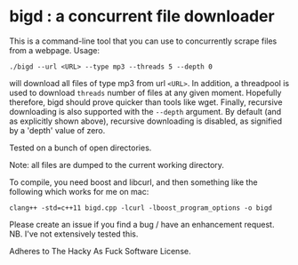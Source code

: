 # bigd : a concurrent file downloader

This is a command-line tool that you can use to concurrently scrape files from a webpage. Usage:

```
./bigd --url <URL> --type mp3 --threads 5 --depth 0
```

will download all files of type mp3 from url `<URL>`. In addition, a threadpool is used to download `threads` 
number of files at any given moment. Hopefully therefore, bigd should prove quicker than tools like wget.
Finally, recursive downloading is also supported with the `--depth` argument. By default (and as explicitly shown above),
recursive downloading is disabled, as signified by a 'depth' value of zero.

Tested on a bunch of open directories.

Note: all files are dumped to the current working directory.

To compile, you need boost and libcurl, and then something like the following which works for me on mac:

```
clang++ -std=c++11 bigd.cpp -lcurl -lboost_program_options -o bigd
```

Please create an issue if you find a bug / have an enhancement request. NB. I've not extensively tested this.

Adheres to The Hacky As Fuck Software License.